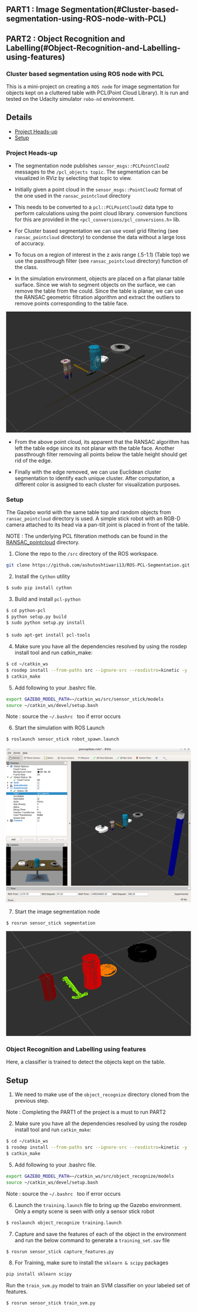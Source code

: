 
## PART1 : Image Segmentation(#Cluster-based-segmentation-using-ROS-node-with-PCL)
## PART2 : Object Recognition and Labelling(#Object-Recognition-and-Labelling-using-features)

### Cluster based segmentation using ROS node with PCL

This is a mini-project on creating a ```ROS node``` for image segmentation for objects kept on a cluttered table with PCL(Point Cloud Library). It is run and tested on the Udacity simulator ```robo-nd``` environment.

## Details
- [Project Heads-up](#Project-Heads-up)
- [Setup](#Setup)

### Project Heads-up
- The segmentation node publishes `sensor_msgs::PCLPointCloud2` messages to the `/pcl_objects topic`. The segmentation can be visualized in RViz by selecting that topic to view.

- Initially given a point cloud in the `sensor_msgs::PointCloud2` format of the one used in the `ransac_pointcloud` directory

- This needs to be converted to a `pcl::PCLPointCloud2` data type to perform calculations using the point cloud library.  conversion functions for this are provided in the `<pcl_conversions/pcl_conversions.h>` lib.

- For Cluster based segmentation we can use voxel grid filtering (see `ransac_pointcloud` directory) to condense the data without a large loss of accuracy.

- To focus on a region of interest in the z axis range (.5-1.1) (Table top) we use the passthrough filter (see `ransac_pointcloud` directory) function of the class.


- In the simulation environment, objects are placed on a flat planar table surface. Since we wish to segment objects on the surface, we can remove the table from the could. Since the table is planar, we can use the RANSAC geometric filtration algorithm and extract the outliers to remove points corresponding to the table face.

![Edge PC](https://github.com/ashutoshtiwari13/ROS-PCL-Segmentation/blob/master/sensor_stick/pcl3.png)

- From the above point cloud, its apparent that the RANSAC algorithm has left the table edge since its not planar with the table face. Another passthrough filter removing all points below the table height should get rid of the edge.

- Finally with the edge removed, we can use Euclidean cluster segmentation to identify each unique cluster.
After computation, a different color is assigned to each cluster for visualization purposes.

### Setup
The Gazebo world with the same table top and random objects from ```ransac_pointcloud``` directory is used. A simple stick robot with an RGB-D camera attached to its head via a pan-tilt joint is placed in front of the table.

NOTE : The underlying PCL filteration methods can be found in the [RANSAC_pointcloud](https://github.com/ashutoshtiwari13/ROS-PCL-Segmentation/tree/master/ransac_pointcloud) directory.

1. Clone the repo to the ```/src``` directory of the ROS workspace.
```sh
git clone https://github.com/ashutoshtiwari13/ROS-PCL-Segmentation.git
```
2. Install the ```Cython``` utility
```sh
$ sudo pip install cython
````
3. Build and install ```pcl-python```

```sh
$ cd python-pcl
$ python setup.py build
$ sudo python setup.py install

$ sudo apt-get install pcl-tools
```

4. Make sure you have all the dependencies resolved by using the rosdep install tool and run catkin_make:

```sh
$ cd ~/catkin_ws
$ rosdep install --from-paths src --ignore-src --rosdistro=kinetic -y
$ catkin_make
```

5. Add following to your .bashrc file.
```sh
export GAZEBO_MODEL_PATH=~/catkin_ws/src/sensor_stick/models
source ~/catkin_ws/devel/setup.bash
```
Note : source the ```~/.bashrc ``` too if error occurs

6. Start the simulation with ROS Launch
```sh
$ roslaunch sensor_stick robot_spawn.launch
```

![PCL](https://github.com/ashutoshtiwari13/ROS-PCL-Segmentation/blob/master/sensor_stick/pcl1.png)

7. Start the image segmentation node
```sh
$ rosrun sensor_stick segmentation
```
![PCL2](https://github.com/ashutoshtiwari13/ROS-PCL-Segmentation/blob/master/sensor_stick/pcl2.png)


### Object Recognition and Labelling using features
Here, a classifier is trained to detect the objects kept on the table.

## Setup
1. We need to make use of the `object_recognize` directory cloned from the previous step.

Note :  Completing the PART1 of the project is a must to run PART2

2. Make sure you have all the dependencies resolved by using the rosdep install tool and run `catkin_make`:

```sh
$ cd ~/catkin_ws
$ rosdep install --from-paths src --ignore-src --rosdistro=kinetic -y
$ catkin_make
```

5. Add following to your .bashrc file.
```sh
export GAZEBO_MODEL_PATH=~/catkin_ws/src/object_recognize/models
source ~/catkin_ws/devel/setup.bash
```
Note : source the ```~/.bashrc ``` too if error occurs

6. Launch the `training.launch` file to bring up the Gazebo environment. Only a empty scene is seen with only a sensor stick robot
```sh
$ roslaunch object_recognize training.launch
```
7. Capture and save the features of each of the object in the environment and run the below command to generate a `training_set.sav` file

```sh
$ rosrun sensor_stick capture_features.py
```

8. For Training, make sure to install the `sklearn & scipy` packages
```sh
pip install sklearn scipy
```
Run the `train_svm.py` model to train an SVM classifier on your labeled set of features.
```sh
$ rosrun sensor_stick train_svm.py
```
